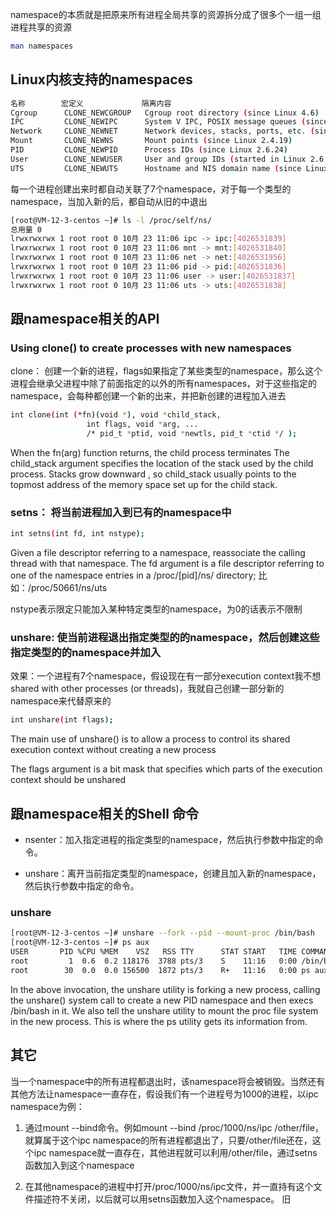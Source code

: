 namespace的本质就是把原来所有进程全局共享的资源拆分成了很多个一组一组进程共享的资源

```sh
man namespaces
```

## Linux内核支持的namespaces

```sh
名称        宏定义             隔离内容
Cgroup      CLONE_NEWCGROUP   Cgroup root directory (since Linux 4.6)
IPC         CLONE_NEWIPC      System V IPC, POSIX message queues (since Linux 2.6.19)
Network     CLONE_NEWNET      Network devices, stacks, ports, etc. (since Linux 2.6.24)
Mount       CLONE_NEWNS       Mount points (since Linux 2.4.19)
PID         CLONE_NEWPID      Process IDs (since Linux 2.6.24)
User        CLONE_NEWUSER     User and group IDs (started in Linux 2.6.23 and completed in Linux 3.8)
UTS         CLONE_NEWUTS      Hostname and NIS domain name (since Linux 2.6.19)
```


每一个进程创建出来时都自动关联了7个namespace，对于每一个类型的namespace，当加入新的后，都自动从旧的中退出

```sh
[root@VM-12-3-centos ~]# ls -l /proc/self/ns/
总用量 0
lrwxrwxrwx 1 root root 0 10月 23 11:06 ipc -> ipc:[4026531839]
lrwxrwxrwx 1 root root 0 10月 23 11:06 mnt -> mnt:[4026531840]
lrwxrwxrwx 1 root root 0 10月 23 11:06 net -> net:[4026531956]
lrwxrwxrwx 1 root root 0 10月 23 11:06 pid -> pid:[4026531836]
lrwxrwxrwx 1 root root 0 10月 23 11:06 user -> user:[4026531837]
lrwxrwxrwx 1 root root 0 10月 23 11:06 uts -> uts:[4026531838]
```


## 跟namespace相关的API
### Using clone() to create processes with new namespaces
clone： 创建一个新的进程，flags如果指定了某些类型的namespace，那么这个进程会继承父进程中除了前面指定的以外的所有namespaces，对于这些指定的namespace，会每种都创建一个新的出来，并把新创建的进程加入进去

```sh
int clone(int (*fn)(void *), void *child_stack,
                 int flags, void *arg, ...
                 /* pid_t *ptid, void *newtls, pid_t *ctid */ );
```

When the fn(arg) function returns, the child process terminates
The child_stack argument specifies the location of the stack used by the child process. Stacks  grow  downward
, so child_stack usually points to the topmost address of the memory space set up for the child stack.


### setns： 将当前进程加入到已有的namespace中
```sh
int setns(int fd, int nstype);
```

Given a file descriptor referring to a namespace, reassociate the calling thread with that namespace.
The  fd  argument  is  a  file  descriptor referring to one of the namespace entries in a /proc/[pid]/ns/ directory;
比如：/proc/50661/ns/uts

nstype表示限定只能加入某种特定类型的namespace，为0的话表示不限制

### unshare: 使当前进程退出指定类型的的namespace，然后创建这些指定类型的的namespace并加入
效果：一个进程有7个namespace，假设现在有一部分execution context我不想shared with other processes (or threads)，我就自己创建一部分新的namespace来代替原来的
```sh
int unshare(int flags);

```

The main use of unshare() is to allow a process to control its shared execution context without creating a new process

The flags argument is a bit mask that specifies which parts of the execution context should be unshared



## 跟namespace相关的Shell 命令

- nsenter：加入指定进程的指定类型的namespace，然后执行参数中指定的命令。

- unshare：离开当前指定类型的namespace，创建且加入新的namespace，然后执行参数中指定的命令。


### unshare
```sh
[root@VM-12-3-centos ~]# unshare --fork --pid --mount-proc /bin/bash
[root@VM-12-3-centos ~]# ps aux
USER       PID %CPU %MEM    VSZ   RSS TTY      STAT START   TIME COMMAND
root         1  0.6  0.2 118176  3788 pts/3    S    11:16   0:00 /bin/bash
root        30  0.0  0.0 156500  1872 pts/3    R+   11:16   0:00 ps aux
```

In the above invocation, the unshare utility is forking a new process, calling the unshare() system call to create a new PID namespace and then execs /bin/bash in it.
We also tell the unshare utility to mount the proc file system in the new process. This is where the ps utility gets its information from.



## 其它

当一个namespace中的所有进程都退出时，该namespace将会被销毁。当然还有其他方法让namespace一直存在，假设我们有一个进程号为1000的进程，以ipc namespace为例：

1. 通过mount --bind命令。例如mount --bind /proc/1000/ns/ipc /other/file，就算属于这个ipc namespace的所有进程都退出了，只要/other/file还在，这个ipc namespace就一直存在，其他进程就可以利用/other/file，通过setns函数加入到这个namespace

1. 在其他namespace的进程中打开/proc/1000/ns/ipc文件，并一直持有这个文件描述符不关闭，以后就可以用setns函数加入这个namespace。
旧

